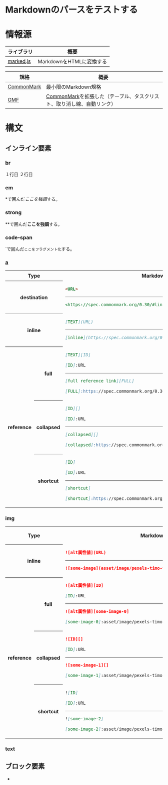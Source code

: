 <!---
title: Markdownのパースをテストする
summary: 
description: 
series: 
categories: ['', '']
tags: ['', '']
dates: yyyy-mm-ddT00:00:00, yyyy-mm-ddT00:00:00, yyyy-mm-ddT00:00:00
slug: 
-->

# Markdownのパースをテストする

# 情報源

ライブラリ|概要
----------|----
[marked.js][]|MarkdownをHTMLに変換する

規格|概要
----|----
[CommonMark][]|最小限のMarkdown規格
[GMF][]|[CommonMark][]を拡張した（テーブル、タスクリスト、取り消し線、自動リンク）

[marked.js]:https://marked.js.org/
[CommonMark]:https://spec.commonmark.org/
[GMF]:https://github.github.com/gfm/

# 構文

## インライン要素

### br

１行目
２行目

### em

\*で囲んだ*ここを強調*する。

### strong

\*\*で囲んだ**ここを強調**する。

### code-span

\`で囲んだ`ここをフラグメント化`する。

<a id="link"></a>
### [a](#link)

<!--
* [URLそのまま](#destination-link)
* [インライン型](#inline-link)
* [リファレンス型](#reference-link)
	* [shortcut](#shortcut-reference-link)
	* [collapsed](#collapsed-reference-link)
	* [full](full-reference-link)
-->
<!--
<table>
<tr><th colspan="2">Type</th><th>Markdown</th><th>HTML</th><th>表示結果</th></tr>
<tr><th colspan="2">destination</th><td></td><td></td><td></td></tr>
<tr><th colspan="2">inline</th><td></td><td></td><td></td></tr>
<tr><th rowspan="3">reference</th><th>full</th><td></td><td></td><td></td></tr>
<tr><th>collapsed</th><td></td><td></td><td></td></tr>
<tr><th>shortcut</th><td></td><td></td><td></td></tr>
</table>

<table>
<tr><th colspan="2">Type</th><th>Markdown</th><th>表示結果</th></tr>
<tr><th colspan="2">destination</th><td></td><td></td></tr>
<tr><th colspan="2">inline</th><td></td><td></td></tr>
<tr><th rowspan="3">reference</th><th>full</th><td></td><td></td></tr>
<tr><th>collapsed</th><td></td><td></td></tr>
<tr><th>shortcut</th><td></td><td></td></tr>
</table>
-->

<table>
<tr><th colspan="2">Type</th><th>Markdown</th><th>表示結果</th></tr>
<tr><th colspan="2">destination</th>
<td>

```markdown a-i-m-format.md
<URL>
```
---
```markdown a-d-m-example.md
<https://spec.commonmark.org/0.30/#link-destination>
```

</td>
<td>

<https://spec.commonmark.org/0.30/#link-destination>
<https://spec.commonmark.org/0.30/#autolink>

</td>
</tr>

<tr><th colspan="2">inline</th>
<td>

```markdown a-i-format.md
[TEXT](URL)
```
---
```markdown a-i-example.md
[inline](https://spec.commonmark.org/0.30/#inline-link)
```

</td>
<td>

[inline](https://spec.commonmark.org/0.30/#inline-link)

</td>
</tr>

<tr><th rowspan="3">reference</th><th>full</th>
<td>

```markdown a-f-format.md
[TEXT][ID]

[ID]:URL
```
---
```markdown a-f-example.md
[full reference link][FULL]

[FULL]:https://spec.commonmark.org/0.30/#full-reference-link
```

</td>
<td>

[full reference link][FULL]

[FULL]:https://spec.commonmark.org/0.30/#full-reference-link

</td>
</tr>

<tr><th>collapsed</th>
<td>

```markdown a-c-format.md
[ID][]

[ID]:URL
```
---
```markdown a-c-example.md
[collapsed][]

[collapsed]:https://spec.commonmark.org/0.30/#collapsed-reference-link
```

</td>
<td>

[collapsed][]

[collapsed]:https://spec.commonmark.org/0.30/#collapsed-reference-link

</td>
</tr>

<tr><th>shortcut</th>
<td>

```markdown a-s-format.md
[ID]

[ID]:URL
```
---
```markdown a-s-example.md
[shortcut]

[shortcut]:https://spec.commonmark.org/0.30/#shortcut-reference-link
```

</td>
<td>

[shortcut]

[shortcut]:https://spec.commonmark.org/0.30/#shortcut-reference-link

</td>
</tr>
</table>

### img

<table>
<tr><th colspan="2">Type</th><th>Markdown</th><th>表示結果</th></tr>
<tr><th colspan="2">inline</th>
<td>

```markdown a-i-format.md
![alt属性値](URL)
```
---
```markdown a-i-example.md
![some-image](asset/image/pexels-timo-volz-3643714_1071x1606-min.jpg)
```

</td>
<td>

![some-image](asset/image/pexels-timo-volz-3643714_1071x1606-min.jpg)

</td>
</tr>

<tr><th rowspan="3">reference</th><th>full</th>
<td>

```markdown a-f-format.md
![alt属性値][ID]

[ID]:URL
```
---
```markdown a-f-example.md
![alt属性値][some-image-0]

[some-image-0]:asset/image/pexels-timo-volz-3643714_1071x1606-min.jpg
```

</td>
<td>

![alt属性値][some-image-0]

[some-image-0]:asset/image/pexels-timo-volz-3643714_1071x1606-min.jpg

</td>
</tr>

<tr><th>collapsed</th>
<td>

```markdown a-c-format.md
![ID][]

[ID]:URL
```
---
```markdown a-c-example.md
![some-image-1][]

[some-image-1]:asset/image/pexels-timo-volz-3643714_1071x1606-min.jpg
```

</td>
<td>

![some-image-1][]

[some-image-1]:asset/image/pexels-timo-volz-3643714_1071x1606-min.jpg

</td>
</tr>

<tr><th>shortcut</th>
<td>

```markdown a-s-format.md
![ID]

[ID]:URL
```
---
```markdown a-s-example.md
![some-image-2]

[some-image-2]:asset/image/pexels-timo-volz-3643714_1071x1606-min.jpg
```

</td>
<td>

![some-image-2]

[some-image-2]:asset/image/pexels-timo-volz-3643714_1071x1606-min.jpg

</td>
</tr>
</table>

### text


## ブロック要素

* 

